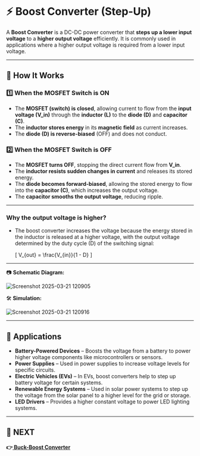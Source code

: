 # ⚡ Boost Converter (Step-Up)  

A **Boost Converter** is a DC-DC power converter that **steps up a lower input voltage** to a **higher output voltage** efficiently. It is commonly used in applications where a higher output voltage is required from a lower input voltage.

---

## 🔹 How It Works  

### **1️⃣ When the MOSFET Switch is ON**  
- The **MOSFET (switch) is closed**, allowing current to flow from the **input voltage (V_in)** through the **inductor (L)** to the **diode (D)** and **capacitor (C)**.  
- The **inductor stores energy** in its **magnetic field** as current increases.  
- The **diode (D) is reverse-biased** (OFF) and does not conduct.  

### **2️⃣ When the MOSFET Switch is OFF**  
- The **MOSFET turns OFF**, stopping the direct current flow from **V_in**.  
- The **inductor resists sudden changes in current** and releases its stored energy.  
- The **diode becomes forward-biased**, allowing the stored energy to flow into the **capacitor (C)**, which increases the output voltage.  
- The **capacitor smooths the output voltage**, reducing ripple.  

---

### **Why the output voltage is higher?**
- The boost converter increases the voltage because the energy stored in the inductor is released at a higher voltage, with the output voltage determined by the duty cycle (D) of the switching signal:
  
  \[ V_{out} = \frac{V_{in}}{1 - D} \]

---

📷 **Schematic Diagram:**  

![Screenshot 2025-03-21 120905](https://github.com/user-attachments/assets/f8451281-fa9d-41cd-b918-e22f894e8990)

🛠 **Simulation:**  

![Screenshot 2025-03-21 120916](https://github.com/user-attachments/assets/180ac4e0-1a99-482b-9f50-439f4676ab88)

---

## 📌 Applications  
- **Battery-Powered Devices** – Boosts the voltage from a battery to power higher voltage components like microcontrollers or sensors.  
- **Power Supplies** – Used in power supplies to increase voltage levels for specific circuits.  
- **Electric Vehicles (EVs)** – In EVs, boost converters help to step up battery voltage for certain systems.  
- **Renewable Energy Systems** – Used in solar power systems to step up the voltage from the solar panel to a higher level for the grid or storage.  
- **LED Drivers** – Provides a higher constant voltage to power LED lighting systems.

---

## 🔹 NEXT
**👉[ Buck-Boost Converter ](../Buck-Boost_Converter)**

